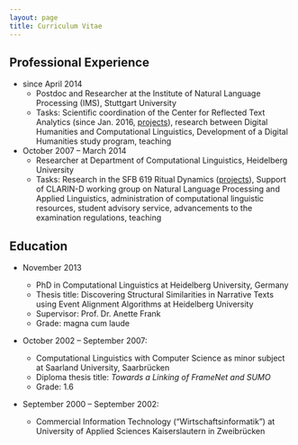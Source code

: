 ```yaml
---
layout: page
title: Curriculum Vitae
---
```


## Professional Experience
- since April 2014
  - Postdoc and Researcher at the Institute of Natural Language Processing (IMS), Stuttgart University
  - Tasks: Scientific coordination of the Center for Reflected Text Analytics (since Jan. 2016, [projects](/projects)), research between Digital Humanities and Computational Linguistics, Development of a Digital Humanities study program, teaching
- October 2007 – March 2014
  - Researcher at Department of Computational Linguistics, Heidelberg University
  - Tasks: Research in the SFB 619 Ritual Dynamics ([projects](/projects)), Support of CLARIN-D working group on Natural Language Processing and Applied Linguistics, administration of computational linguistic resources, student advisory service, advancements to the examination regulations, teaching


## Education

- November 2013
  - PhD in Computational Linguistics at Heidelberg University, Germany
  - Thesis title: Discovering Structural Similarities in Narrative Texts using Event Alignment Algorithms at Heidelberg University
  - Supervisor: Prof. Dr. Anette Frank
  - Grade: magna cum laude

- October 2002 – September 2007:
  - Computational Linguistics with Computer Science as minor subject at Saarland University, Saarbrücken
  - Diploma thesis title: *Towards a Linking of FrameNet and SUMO*
  - Grade: 1.6

- September 2000 – September 2002:
  - Commercial Information Technology (“Wirtschaftsinformatik”) at University of Applied Sciences Kaiserslautern in Zweibrücken
